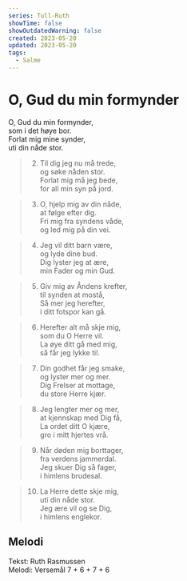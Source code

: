 ```yaml
---
series: Tull-Ruth
showTime: false
showOutdatedWarning: false
created: 2023-05-20
updated: 2023-05-20
tags:
  - Salme
---
```


# O, Gud du min formynder
O, Gud du min formynder,  
som i det høye bor.  
Forlat mig mine synder,  
uti din nåde stor.

> 2. Til dig jeg nu må trede,  
og søke nåden stor.  
Forlat mig må jeg bede,  
for all min syn på jord.

> 3. O, hjelp mig av din nåde,  
at følge efter dig.  
Fri mig fra syndens våde,  
og led mig på din vei.

> 4. Jeg vil ditt barn være,  
og lyde dine bud.  
Dig lyster jeg at ære,  
min Fader og min Gud.

> 5. Giv mig av Åndens krefter,  
til synden at mostå,  
Så mer jeg herefter,  
i ditt fotspor kan gå.

> 6. Herefter alt må skje mig,  
som du O Herre vil.  
La øye ditt gå med mig,  
så får jeg lykke til.

> 7. Din godhet får jeg smake,  
og lyster mer og mer.  
Dig Frelser at mottage,  
du store Herre kjær.

> 8. Jeg lengter mer og mer,  
at kjennskap med Dig få,  
La ordet ditt O kjære,  
gro i mitt hjertes vrå.

> 9. Når døden mig borttager,  
fra verdens jammerdal.  
Jeg skuer Dig så fager,  
i himlens brudesal.

> 10. La Herre dette skje mig,  
uti din nåde stor.  
Jeg ære vil og se Dig,  
i himlens englekor.

## Melodi
Tekst: Ruth Rasmussen  
Melodi: Versemål 7 + 6 + 7 + 6